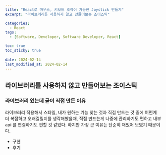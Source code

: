 ```yaml
---
title: "React로 마우스, 키보드 조작이 가능한 Joystick 만들기"
excerpt: "라이브러리를 사용하지 않고 만들어보는 조이스틱"

categories:
  - React
tags:
  - [Software, Developer, Software Developer, React]

toc: true
toc_sticky: true
 
date: 2024-02-14
last_modified_at: 2024-02-14
---
```


## 라이브러리를 사용하지 않고 만들어보는 조이스틱

### 라이브러리 있는데 굳이 직접 만든 이유
라이브러리 적용해서 스타일, 내가 원하는 기능 찾는 것과 직접 만드는 것 중에 어떤게 더 복잡하고 오래걸릴지를 생각해봤을때, 직접 만드는게 나중에 관리하기도 편하고 내부 api 를 연결하기도 편할 것 같았다. 하지만 가장 큰 이유는 단순히 재밌어 보였기 때문이다.    

- 구현
- 후기